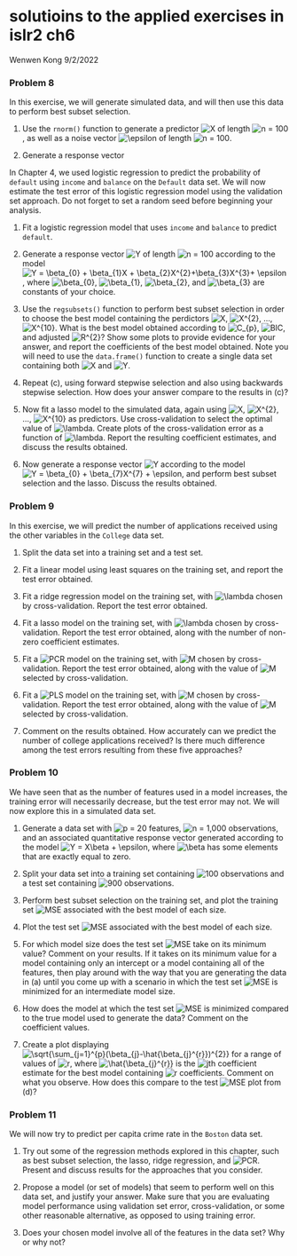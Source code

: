 solutioins to the applied exercises in islr2 ch6
================
Wenwen Kong
9/2/2022

### Problem 8

In this exercise, we will generate simulated data, and will then use
this data to perform best subset selection.

1)  Use the `rnorm()` function to generate a predictor
    ![X](https://latex.codecogs.com/png.image?%5Cdpi%7B110%7D&space;%5Cbg_white&space;X "X")
    of length
    ![n = 100](https://latex.codecogs.com/png.image?%5Cdpi%7B110%7D&space;%5Cbg_white&space;n%20%3D%20100 "n = 100"),
    as well as a noise vector
    ![\epsilon](https://latex.codecogs.com/png.image?%5Cdpi%7B110%7D&space;%5Cbg_white&space;%5Cepsilon "\epsilon")
    of length
    ![n = 100](https://latex.codecogs.com/png.image?%5Cdpi%7B110%7D&space;%5Cbg_white&space;n%20%3D%20100 "n = 100").

2)  Generate a response vector

In Chapter 4, we used logistic regression to predict the probability of
`default` using `income` and `balance` on the `Default` data set. We
will now estimate the test error of this logistic regression model using
the validation set approach. Do not forget to set a random seed before
beginning your analysis.

1)  Fit a logistic regression model that uses `income` and `balance` to
    predict `default`.

2)  Generate a response vector
    ![Y](https://latex.codecogs.com/png.image?%5Cdpi%7B110%7D&space;%5Cbg_white&space;Y "Y")
    of length
    ![n = 100](https://latex.codecogs.com/png.image?%5Cdpi%7B110%7D&space;%5Cbg_white&space;n%20%3D%20100 "n = 100")
    according to the model
    ![Y = \beta\_{0} + \beta\_{1}X + \beta\_{2}X^{2}+\beta\_{3}X^{3}+ \epsilon](https://latex.codecogs.com/png.image?%5Cdpi%7B110%7D&space;%5Cbg_white&space;Y%20%3D%20%5Cbeta_%7B0%7D%20%2B%20%5Cbeta_%7B1%7DX%20%2B%20%5Cbeta_%7B2%7DX%5E%7B2%7D%2B%5Cbeta_%7B3%7DX%5E%7B3%7D%2B%20%5Cepsilon "Y = \beta_{0} + \beta_{1}X + \beta_{2}X^{2}+\beta_{3}X^{3}+ \epsilon"),
    where
    ![\beta\_{0}](https://latex.codecogs.com/png.image?%5Cdpi%7B110%7D&space;%5Cbg_white&space;%5Cbeta_%7B0%7D "\beta_{0}"),
    ![\beta\_{1}](https://latex.codecogs.com/png.image?%5Cdpi%7B110%7D&space;%5Cbg_white&space;%5Cbeta_%7B1%7D "\beta_{1}"),
    ![\beta\_{2}](https://latex.codecogs.com/png.image?%5Cdpi%7B110%7D&space;%5Cbg_white&space;%5Cbeta_%7B2%7D "\beta_{2}"),
    and
    ![\beta\_{3}](https://latex.codecogs.com/png.image?%5Cdpi%7B110%7D&space;%5Cbg_white&space;%5Cbeta_%7B3%7D "\beta_{3}")
    are constants of your choice.

3)  Use the `regsubsets()` function to perform best subset selection in
    order to choose the best model containing the perdictors
    ![X](https://latex.codecogs.com/png.image?%5Cdpi%7B110%7D&space;%5Cbg_white&space;X "X"),
    ![X^{2}](https://latex.codecogs.com/png.image?%5Cdpi%7B110%7D&space;%5Cbg_white&space;X%5E%7B2%7D "X^{2}"),
    …,
    ![X^{10}](https://latex.codecogs.com/png.image?%5Cdpi%7B110%7D&space;%5Cbg_white&space;X%5E%7B10%7D "X^{10}").
    What is the best model obtained according to
    ![C\_{p}](https://latex.codecogs.com/png.image?%5Cdpi%7B110%7D&space;%5Cbg_white&space;C_%7Bp%7D "C_{p}"),
    ![BIC](https://latex.codecogs.com/png.image?%5Cdpi%7B110%7D&space;%5Cbg_white&space;BIC "BIC"),
    and adjusted
    ![R^{2}](https://latex.codecogs.com/png.image?%5Cdpi%7B110%7D&space;%5Cbg_white&space;R%5E%7B2%7D "R^{2}")?
    Show some plots to provide evidence for your answer, and report the
    coefficients of the best model obtained. Note you will need to use
    the `data.frame()` function to create a single data set containing
    both
    ![X](https://latex.codecogs.com/png.image?%5Cdpi%7B110%7D&space;%5Cbg_white&space;X "X")
    and
    ![Y](https://latex.codecogs.com/png.image?%5Cdpi%7B110%7D&space;%5Cbg_white&space;Y "Y").

4)  Repeat (c), using forward stepwise selection and also using
    backwards stepwise selection. How does your answer compare to the
    results in (c)?

5)  Now fit a lasso model to the simulated data, again using
    ![X](https://latex.codecogs.com/png.image?%5Cdpi%7B110%7D&space;%5Cbg_white&space;X "X"),
    ![X^{2}](https://latex.codecogs.com/png.image?%5Cdpi%7B110%7D&space;%5Cbg_white&space;X%5E%7B2%7D "X^{2}"),
    …,
    ![X^{10}](https://latex.codecogs.com/png.image?%5Cdpi%7B110%7D&space;%5Cbg_white&space;X%5E%7B10%7D "X^{10}")
    as predictors. Use cross-validation to select the optimal value of
    ![\lambda](https://latex.codecogs.com/png.image?%5Cdpi%7B110%7D&space;%5Cbg_white&space;%5Clambda "\lambda").
    Create plots of the cross-validation error as a function of
    ![\lambda](https://latex.codecogs.com/png.image?%5Cdpi%7B110%7D&space;%5Cbg_white&space;%5Clambda "\lambda").
    Report the resulting coefficient estimates, and discuss the results
    obtained.

6)  Now generate a response vector
    ![Y](https://latex.codecogs.com/png.image?%5Cdpi%7B110%7D&space;%5Cbg_white&space;Y "Y")
    according to the model
    ![Y = \beta\_{0} + \beta\_{7}X^{7} + \epsilon](https://latex.codecogs.com/png.image?%5Cdpi%7B110%7D&space;%5Cbg_white&space;Y%20%3D%20%5Cbeta_%7B0%7D%20%2B%20%5Cbeta_%7B7%7DX%5E%7B7%7D%20%2B%20%5Cepsilon "Y = \beta_{0} + \beta_{7}X^{7} + \epsilon"),
    and perform best subset selection and the lasso. Discuss the results
    obtained.

### Problem 9

In this exercise, we will predict the number of applications received
using the other variables in the `College` data set.

1)  Split the data set into a training set and a test set.

2)  Fit a linear model using least squares on the training set, and
    report the test error obtained.

3)  Fit a ridge regression model on the training set, with
    ![\lambda](https://latex.codecogs.com/png.image?%5Cdpi%7B110%7D&space;%5Cbg_white&space;%5Clambda "\lambda")
    chosen by cross-validation. Report the test error obtained.

4)  Fit a lasso model on the training set, with
    ![\lambda](https://latex.codecogs.com/png.image?%5Cdpi%7B110%7D&space;%5Cbg_white&space;%5Clambda "\lambda")
    chosen by cross-validation. Report the test error obtained, along
    with the number of non-zero coefficient estimates.

5)  Fit a
    ![PCR](https://latex.codecogs.com/png.image?%5Cdpi%7B110%7D&space;%5Cbg_white&space;PCR "PCR")
    model on the training set, with
    ![M](https://latex.codecogs.com/png.image?%5Cdpi%7B110%7D&space;%5Cbg_white&space;M "M")
    chosen by cross-validation. Report the test error obtained, along
    with the value of
    ![M](https://latex.codecogs.com/png.image?%5Cdpi%7B110%7D&space;%5Cbg_white&space;M "M")
    selected by cross-validation.

6)  Fit a
    ![PLS](https://latex.codecogs.com/png.image?%5Cdpi%7B110%7D&space;%5Cbg_white&space;PLS "PLS")
    model on the training set, with
    ![M](https://latex.codecogs.com/png.image?%5Cdpi%7B110%7D&space;%5Cbg_white&space;M "M")
    chosen by cross-validation. Report the test error obtained, along
    with the value of
    ![M](https://latex.codecogs.com/png.image?%5Cdpi%7B110%7D&space;%5Cbg_white&space;M "M")
    selected by cross-validation.

7)  Comment on the results obtained. How accurately can we predict the
    number of college applications received? Is there much difference
    among the test errors resulting from these five approaches?

### Problem 10

We have seen that as the number of features used in a model increases,
the training error will necessarily decrease, but the test error may
not. We will now explore this in a simulated data set.

1)  Generate a data set with
    ![p = 20](https://latex.codecogs.com/png.image?%5Cdpi%7B110%7D&space;%5Cbg_white&space;p%20%3D%2020 "p = 20")
    features,
    ![n = 1,000](https://latex.codecogs.com/png.image?%5Cdpi%7B110%7D&space;%5Cbg_white&space;n%20%3D%201%2C000 "n = 1,000")
    observations, and an associated quantitative response vector
    generated according to the model
    ![Y = X\beta + \epsilon](https://latex.codecogs.com/png.image?%5Cdpi%7B110%7D&space;%5Cbg_white&space;Y%20%3D%20X%5Cbeta%20%2B%20%5Cepsilon "Y = X\beta + \epsilon"),
    where
    ![\beta](https://latex.codecogs.com/png.image?%5Cdpi%7B110%7D&space;%5Cbg_white&space;%5Cbeta "\beta")
    has some elements that are exactly equal to zero.

2)  Split your data set into a training set containing
    ![100](https://latex.codecogs.com/png.image?%5Cdpi%7B110%7D&space;%5Cbg_white&space;100 "100")
    observations and a test set containing
    ![900](https://latex.codecogs.com/png.image?%5Cdpi%7B110%7D&space;%5Cbg_white&space;900 "900")
    observations.

3)  Perform best subset selection on the training set, and plot the
    training set
    ![MSE](https://latex.codecogs.com/png.image?%5Cdpi%7B110%7D&space;%5Cbg_white&space;MSE "MSE")
    associated with the best model of each size.

4)  Plot the test set
    ![MSE](https://latex.codecogs.com/png.image?%5Cdpi%7B110%7D&space;%5Cbg_white&space;MSE "MSE")
    associated with the best model of each size.

5)  For which model size does the test set
    ![MSE](https://latex.codecogs.com/png.image?%5Cdpi%7B110%7D&space;%5Cbg_white&space;MSE "MSE")
    take on its minimum value? Comment on your results. If it takes on
    its minimum value for a model containing only an intercept or a
    model containing all of the features, then play around with the way
    that you are generating the data in (a) until you come up with a
    scenario in which the test set
    ![MSE](https://latex.codecogs.com/png.image?%5Cdpi%7B110%7D&space;%5Cbg_white&space;MSE "MSE")
    is minimized for an intermediate model size.

6)  How does the model at which the test set
    ![MSE](https://latex.codecogs.com/png.image?%5Cdpi%7B110%7D&space;%5Cbg_white&space;MSE "MSE")
    is minimized compared to the true model used to generate the data?
    Comment on the coefficient values.

7)  Create a plot displaying
    ![\sqrt{\sum\_{j=1}^{p}(\beta\_{j}-\hat{\beta\_{j}^{r}})^{2}}](https://latex.codecogs.com/png.image?%5Cdpi%7B110%7D&space;%5Cbg_white&space;%5Csqrt%7B%5Csum_%7Bj%3D1%7D%5E%7Bp%7D%28%5Cbeta_%7Bj%7D-%5Chat%7B%5Cbeta_%7Bj%7D%5E%7Br%7D%7D%29%5E%7B2%7D%7D "\sqrt{\sum_{j=1}^{p}(\beta_{j}-\hat{\beta_{j}^{r}})^{2}}")
    for a range of values of
    ![r](https://latex.codecogs.com/png.image?%5Cdpi%7B110%7D&space;%5Cbg_white&space;r "r"),
    where
    ![\hat{\beta\_{j}^{r}}](https://latex.codecogs.com/png.image?%5Cdpi%7B110%7D&space;%5Cbg_white&space;%5Chat%7B%5Cbeta_%7Bj%7D%5E%7Br%7D%7D "\hat{\beta_{j}^{r}}")
    is the
    ![j](https://latex.codecogs.com/png.image?%5Cdpi%7B110%7D&space;%5Cbg_white&space;j "j")th
    coefficient estimate for the best model containing
    ![r](https://latex.codecogs.com/png.image?%5Cdpi%7B110%7D&space;%5Cbg_white&space;r "r")
    coefficients. Comment on what you observe. How does this compare to
    the test
    ![MSE](https://latex.codecogs.com/png.image?%5Cdpi%7B110%7D&space;%5Cbg_white&space;MSE "MSE")
    plot from (d)?

### Problem 11

We will now try to predict per capita crime rate in the `Boston` data
set.

1)  Try out some of the regression methods explored in this chapter,
    such as best subset selection, the lasso, ridge regression, and
    ![PCR](https://latex.codecogs.com/png.image?%5Cdpi%7B110%7D&space;%5Cbg_white&space;PCR "PCR").
    Present and discuss results for the approaches that you consider.

2)  Propose a model (or set of models) that seem to perform well on this
    data set, and justify your answer. Make sure that you are evaluating
    model performance using validation set error, cross-validation, or
    some other reasonable alternative, as opposed to using training
    error.

3)  Does your chosen model involve all of the features in the data set?
    Why or why not?
